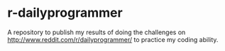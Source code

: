 r-dailyprogrammer
=================
A repository to publish my results of doing the challenges on http://www.reddit.com/r/dailyprogrammer/ to practice my coding ability.
